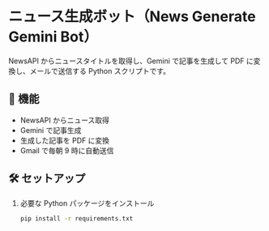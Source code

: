 # ニュース生成ボット（News Generate Gemini Bot）

NewsAPI からニュースタイトルを取得し、Gemini で記事を生成して PDF に変換し、メールで送信する Python スクリプトです。

## 🚀 機能
- NewsAPI からニュース取得
- Gemini で記事生成
- 生成した記事を PDF に変換
- Gmail で毎朝 9 時に自動送信

## 🛠 セットアップ
1. 必要な Python パッケージをインストール
   ```sh
   pip install -r requirements.txt
